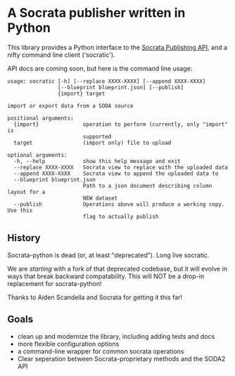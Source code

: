 A Socrata publisher written in Python
======================
This library provides a Python interface to the [Socrata Publishing API], and a nifty command line client ('socratic').

API docs are coming soon, but here is the command line usage:

```
usage: socratic [-h] [--replace XXXX-XXXX] [--append XXXX-XXXX]
                [--blueprint blueprint.json] [--publish]
                {import} target

import or export data from a SODA source

positional arguments:
  {import}              operation to perform (currently, only "import" is
                        supported
  target                (import only) file to upload

optional arguments:
  -h, --help            show this help message and exit
  --replace XXXX-XXXX   Socrata view to replace with the uploaded data
  --append XXXX-XXXX    Socrata view to append the uploaded data to
  --blueprint blueprint.json
                        Path to a json document describing column layout for a
                        NEW dataset
  --publish             Operations above will produce a working copy. Use this
                        flag to actually publish
```


History
---------
Socrata-python is dead (or, at least "deprecated"). Long live socratic. 

We are _starting_ with a fork of that deprecated codebase, but it will evolve in ways that break backward compatability. This will NOT be a drop-in replacement for socrata-python! 

Thanks to Aiden Scandella and Socrata for getting it this far!


[Socrata Publishing API]: http://dev.socrata.com/publisher/getting-started

Goals
------------------------
* clean up and modernize the library, including adding tests and docs
* more flexible configuration options
* a command-line wrapper for common socrata operations
* Clear seperation between Socrata-proprietary methods and the SODA2 API

